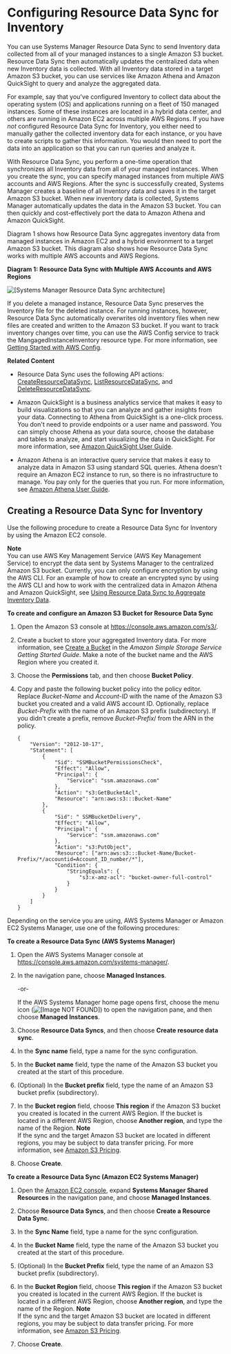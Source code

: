 # Configuring Resource Data Sync for Inventory<a name="sysman-inventory-datasync"></a>

You can use Systems Manager Resource Data Sync to send Inventory data collected from all of your managed instances to a single Amazon S3 bucket\. Resource Data Sync then automatically updates the centralized data when new Inventory data is collected\. With all Inventory data stored in a target Amazon S3 bucket, you can use services like Amazon Athena and Amazon QuickSight to query and analyze the aggregated data\.

For example, say that you've configured Inventory to collect data about the operating system \(OS\) and applications running on a fleet of 150 managed instances\. Some of these instances are located in a hybrid data center, and others are running in Amazon EC2 across multiple AWS Regions\. If you have *not* configured Resource Data Sync for Inventory, you either need to manually gather the collected inventory data for each instance, or you have to create scripts to gather this information\. You would then need to port the data into an application so that you can run queries and analyze it\.

With Resource Data Sync, you perform a one\-time operation that synchronizes all Inventory data from all of your managed instances\. When you create the sync, you can specify managed instances from multiple AWS accounts and AWS Regions\. After the sync is successfully created, Systems Manager creates a baseline of all Inventory data and saves it in the target Amazon S3 bucket\. When new inventory data is collected, Systems Manager automatically updates the data in the Amazon S3 bucket\. You can then quickly and cost\-effectively port the data to Amazon Athena and Amazon QuickSight\.

Diagram 1 shows how Resource Data Sync aggregates inventory data from managed instances in Amazon EC2 and a hybrid environment to a target Amazon S3 bucket\. This diagram also shows how Resource Data Sync works with multiple AWS accounts and AWS Regions\.

**Diagram 1: Resource Data Sync with Multiple AWS Accounts and AWS Regions**

![\[Systems Manager Resource Data Sync architecture\]](http://docs.aws.amazon.com/systems-manager/latest/userguide/images/ssm-inventory-datasync-vsd.png)

If you delete a managed instance, Resource Data Sync preserves the Inventory file for the deleted instance\. For running instances, however, Resource Data Sync automatically overwrites old inventory files when new files are created and written to the Amazon S3 bucket\. If you want to track inventory changes over time, you can use the AWS Config service to track the MangagedInstanceInventory resource type\. For more information, see [Getting Started with AWS Config](http://docs.aws.amazon.com/config/latest/developerguide/getting-started.html)\.

**Related Content**

+ Resource Data Sync uses the following API actions: [CreateResourceDataSync](http://docs.aws.amazon.com/ssm/latest/APIReference/API_CreateResourceDataSync.html), [ListResourceDataSync](http://docs.aws.amazon.com/ssm/latest/APIReference/API_ListResourceDataSync.html), and [DeleteResourceDataSync](http://docs.aws.amazon.com/ssm/latest/APIReference/API_DeleteResourceDataSync.html)\.

+ Amazon QuickSight is a business analytics service that makes it easy to build visualizations so that you can analyze and gather insights from your data\. Connecting to Athena from QuickSight is a one\-click process\. You don't need to provide endpoints or a user name and password\. You can simply choose Athena as your data source, choose the database and tables to analyze, and start visualizing the data in QuickSight\. For more information, see [Amazon QuickSight User Guide](http://docs.aws.amazon.com/quicksight/latest/user/)\. 

+ Amazon Athena is an interactive query service that makes it easy to analyze data in Amazon S3 using standard SQL queries\. Athena doesn't require an Amazon EC2 instance to run, so there is no infrastructure to manage\. You pay only for the queries that you run\. For more information, see [Amazon Athena User Guide](http://docs.aws.amazon.com/athena/latest/ug/)\.

## Creating a Resource Data Sync for Inventory<a name="sysman-inventory-datasync-create"></a>

Use the following procedure to create a Resource Data Sync for Inventory by using the Amazon EC2 console\. 

**Note**  
You can use AWS Key Management Service \(AWS Key Management Service\) to encrypt the data sent by Systems Manager to the centralized Amazon S3 bucket\. Currently, you can only configure encryption by using the AWS CLI\. For an example of how to create an encrypted sync by using the AWS CLI and how to work with the centralized data in Amazon Athena and Amazon QuickSight, see [Using Resource Data Sync to Aggregate Inventory Data](sysman-inventory-walk.md#sysman-inventory-resource-data-sync)\. 

**To create and configure an Amazon S3 Bucket for Resource Data Sync**

1. Open the Amazon S3 console at [https://console\.aws\.amazon\.com/s3/](https://console.aws.amazon.com/s3/)\.

1. Create a bucket to store your aggregated Inventory data\. For more information, see [Create a Bucket](http://docs.aws.amazon.com/AmazonS3/latest/gsg/CreatingABucket.html) in the *Amazon Simple Storage Service Getting Started Guide*\. Make a note of the bucket name and the AWS Region where you created it\.

1. Choose the **Permissions** tab, and then choose **Bucket Policy**\.

1. Copy and paste the following bucket policy into the policy editor\. Replace *Bucket\-Name* and *Account\-ID* with the name of the Amazon S3 bucket you created and a valid AWS account ID\. Optionally, replace *Bucket\-Prefix* with the name of an Amazon S3 prefix \(subdirectory\)\. If you didn't create a prefix, remove *Bucket\-Prefix*/ from the ARN in the policy\. 

   ```
   {
       "Version": "2012-10-17",
       "Statement": [
           {
               "Sid": "SSMBucketPermissionsCheck",
               "Effect": "Allow",
               "Principal": {
                   "Service": "ssm.amazonaws.com"
               },
               "Action": "s3:GetBucketAcl",
               "Resource": "arn:aws:s3:::Bucket-Name"
           },
           {
               "Sid": " SSMBucketDelivery",
               "Effect": "Allow",
               "Principal": {
                   "Service": "ssm.amazonaws.com"
               },
               "Action": "s3:PutObject",
               "Resource": ["arn:aws:s3:::Bucket-Name/Bucket-Prefix/*/accountid=Account_ID_number/*"],
               "Condition": {
                   "StringEquals": {
                       "s3:x-amz-acl": "bucket-owner-full-control"
                   }
               }
           }
       ]
   }
   ```

Depending on the service you are using, AWS Systems Manager or Amazon EC2 Systems Manager, use one of the following procedures:

**To create a Resource Data Sync \(AWS Systems Manager\)**

1. Open the AWS Systems Manager console at [https://console\.aws\.amazon\.com/systems\-manager/](https://console.aws.amazon.com/systems-manager/)\.

1. In the navigation pane, choose **Managed Instances**\.

   \-or\-

   If the AWS Systems Manager home page opens first, choose the menu icon \(![\[Image NOT FOUND\]](http://docs.aws.amazon.com/systems-manager/latest/userguide/images/menu-icon-small.png)\) to open the navigation pane, and then choose **Managed Instances**\.

1. Choose **Resource Data Syncs**, and then choose **Create resource data sync**\.

1. In the **Sync name** field, type a name for the sync configuration\.

1. In the **Bucket name** field, type the name of the Amazon S3 bucket you created at the start of this procedure\.

1. \(Optional\) In the **Bucket prefix** field, type the name of an Amazon S3 bucket prefix \(subdirectory\)\.

1. In the **Bucket region** field, choose **This region** if the Amazon S3 bucket you created is located in the current AWS Region\. If the bucket is located in a different AWS Region, choose **Another region**, and type the name of the Region\.
**Note**  
If the sync and the target Amazon S3 bucket are located in different regions, you may be subject to data transfer pricing\. For more information, see [Amazon S3 Pricing](https://aws.amazon.com//s3/pricing/)\.

1. Choose **Create**\.

**To create a Resource Data Sync \(Amazon EC2 Systems Manager\)**

1. Open the [Amazon EC2 console](https://console.aws.amazon.com/ec2/), expand **Systems Manager Shared Resources** in the navigation pane, and choose **Managed Instances**\.

1. Choose **Resource Data Syncs**, and then choose **Create a Resource Data Sync**\.

1. In the **Sync Name** field, type a name for the sync configuration\.

1. In the **Bucket Name** field, type the name of the Amazon S3 bucket you created at the start of this procedure\.

1. \(Optional\) In the **Bucket Prefix** field, type the name of an Amazon S3 bucket prefix \(subdirectory\)\.

1. In the **Bucket Region** field, choose **This region** if the Amazon S3 bucket you created is located in the current AWS Region\. If the bucket is located in a different AWS Region, choose **Another region**, and type the name of the Region\.
**Note**  
If the sync and the target Amazon S3 bucket are located in different regions, you may be subject to data transfer pricing\. For more information, see [Amazon S3 Pricing](https://aws.amazon.com//s3/pricing/)\.

1. Choose **Create**\.